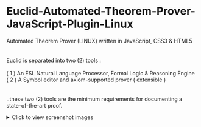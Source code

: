 # Euclid-Automated-Theorem-Prover-JavaScript-Plugin-Linux
Automated Theorem Prover (LINUX) written in JavaScript, CSS3 &amp; HTML5 <br/>
<br/>
<br/>
Euclid is separated into two (2) tools :<br/>
<br/>
( 1 ) An ESL Natural Language Processor, Formal Logic & Reasoning Engine<br/>
( 2 ) A Symbol editor and axiom-supported prover ( extensible )<br/>
<br/>
<br/>
..these two (2) tools are the minimum requirements for documenting a state-of-the-art proof.
<details>  
  
<summary> Click to view screenshot images</summary>  
  
## Screenshot 1  
![screenshot](SYMBOLIC%20PROVER/IMG/Screenshot_2018-06-03_12-17-39.png)  
  
## Screenshot 2  
![screenshot](SYMBOLIC%20PROVER/IMG/sample_screenshot.png)  
  
## Screenshot 3  
![screenshot](SYMBOLIC%20PROVER/IMG/sample_screenshot_3.png)
  
## Screenshot 4  
![screenshot](SYMBOLIC%20PROVER/IMG/sample_screenshot_5.png)  
  
</details>
